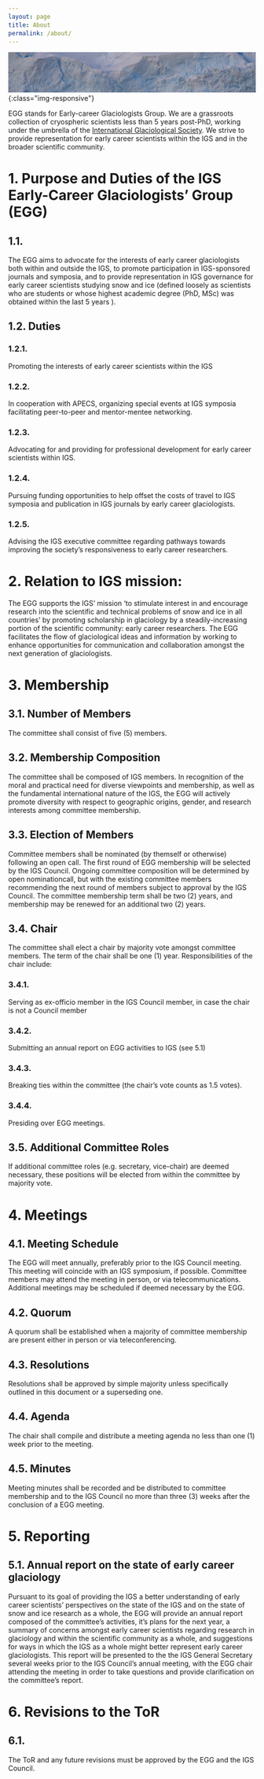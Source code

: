 ```yaml
---
layout: page
title: About
permalink: /about/
---
```

![A picture](assets/images/glacier_splash.jpg){:class="img-responsive"}

EGG stands for Early-career Glaciologists Group.  We are a grassroots collection of cryospheric scientists less than 5 years post-PhD, working under the umbrella of the [International Glaciological Society](igsoc.org).  We strive to provide representation for early career scientists within the IGS and in the broader scientific community.

# 1. Purpose and Duties of the IGS Early-Career Glaciologists’ Group (EGG)
## 1.1.
The EGG aims to advocate for the interests of early career glaciologists both within and outside the IGS, to promote participation in IGS-sponsored journals and symposia, and to provide representation in IGS governance for early career scientists studying snow and ice (defined loosely as scientists who are students or whose highest academic degree (PhD, MSc) was obtained within the last 5 years ).
## 1.2. Duties
### 1.2.1. 
Promoting the interests of early career scientists within the IGS
### 1.2.2. 
In cooperation with APECS, organizing special events at IGS symposia facilitating peer-to-peer and mentor-mentee networking.
### 1.2.3. 
Advocating for and providing for professional development for early career scientists within IGS.
### 1.2.4. 
Pursuing funding opportunities to help offset the costs of travel to IGS symposia and publication in IGS journals by early career glaciologists.
### 1.2.5. 
Advising the IGS executive committee regarding pathways towards improving the society’s responsiveness to early career researchers.
# 2. Relation to IGS mission:
The EGG supports the IGS’ mission ‘to stimulate interest in and encourage research into
the scientific and technical problems of snow and ice in all countries’ by promoting
scholarship in glaciology by a steadily-increasing portion of the scientific community:
early career researchers. The EGG facilitates the flow of glaciological ideas and
information by working to enhance opportunities for communication and collaboration
amongst the next generation of glaciologists.
# 3. Membership
## 3.1. Number of Members
The committee shall consist of five (5) members.
## 3.2. Membership Composition
The committee shall be composed of IGS members. In recognition of the moral and practical need for diverse viewpoints and membership, as well as the fundamental international nature of the IGS, the EGG will actively promote diversity with respect to geographic origins, gender, and research interests among committee membership.
## 3.3. Election of Members
Committee members shall be nominated (by themself or otherwise) following an open call. The first round of EGG membership will be selected by the IGS Council. Ongoing committee composition will be determined by open nominationcall, but with the existing committee members recommending the next round of members subject to approval by the IGS Council. The committee membership term shall be two (2) years, and membership may be renewed for an additional two (2) years.
## 3.4. Chair
The committee shall elect a chair by majority vote amongst committee members. The term of the chair shall be one (1) year. Responsibilities of the chair include:
### 3.4.1. 
Serving as ex-officio member in the IGS Council member, in case the chair is not a Council member
### 3.4.2. 
Submitting an annual report on EGG activities to IGS (see 5.1)
### 3.4.3. 
Breaking ties within the committee (the chair’s vote counts as 1.5 votes).
### 3.4.4. 
Presiding over EGG meetings.
## 3.5. Additional Committee Roles
If additional committee roles (e.g. secretary, vice-chair) are deemed necessary, these positions will be elected from within the committee by majority vote. 
# 4. Meetings
## 4.1. Meeting Schedule
The EGG will meet annually, preferably prior to the IGS Council meeting. This meeting will coincide with an IGS symposium, if possible. Committee members may attend the meeting in person, or via telecommunications. Additional meetings may be scheduled if deemed necessary by the EGG.
## 4.2. Quorum
A quorum shall be established when a majority of committee membership are present either in person or via teleconferencing.
## 4.3. Resolutions
Resolutions shall be approved by simple majority unless specifically outlined in this document or a superseding one.
## 4.4. Agenda
The chair shall compile and distribute a meeting agenda no less than one (1) week prior to the meeting.
## 4.5. Minutes
Meeting minutes shall be recorded and be distributed to committee membership and to the IGS Council no more than three (3) weeks after the conclusion of a EGG meeting.
# 5. Reporting
## 5.1. Annual report on the state of early career glaciology
Pursuant to its goal of providing the IGS a better understanding of early career scientists’ perspectives on the state of the IGS and on the state of snow and ice research as a whole, the EGG will provide an annual report composed of the committee’s activities, it’s plans for the next year, a summary of concerns amongst early career scientists regarding research in glaciology and within the scientific community as a whole, and suggestions for ways in which the IGS as a whole might better represent early career glaciologists. This report will be presented to the the IGS General Secretary several weeks prior to the IGS Council’s annual meeting, with the EGG chair attending the meeting in order to take questions and provide clarification on the committee’s report.
# 6. Revisions to the ToR
## 6.1.
The ToR and any future revisions must be approved by the EGG and the IGS
Council.

